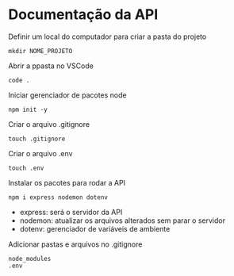 # Documentação da API
Definir um local do computador para criar a pasta do projeto
```
mkdir NOME_PROJETO
```
Abrir a ppasta no VSCode
```
code .
```
Iniciar gerenciador de pacotes node
```
npm init -y
```
Criar o arquivo .gitignore
```
touch .gitignore
```
Criar o arquivo .env
```
touch .env
```
Instalar os pacotes para rodar a API
```
npm i express nodemon dotenv
```

* express: será o servidor da API
* nodemon: atualizar os arquivos alterados sem parar o servidor
* dotenv: gerenciador de variáveis de ambiente

Adicionar pastas e arquivos no .gitignore
```
node_modules
.env
```